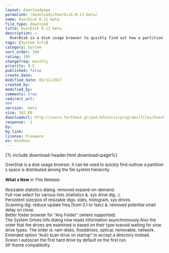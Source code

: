 ```yaml
---
layout: downloadpage
permalink: /downloads/OverDisk-0,11-beta/
name: OverDisk 0.11 beta
file_type: download
title: OverDisk 0.11 beta
description: >-
  OverDisk is a disk usage browser to quickly find out how a partition  s space is distributed among the file system hierarchy
tags: [System Info]
category: System
sort_order: 100
rating: 100
changefreq: monthly
priority: 0.5
published: false
create_date: 
modified_date: 03/11/2017
created_by: 
modified_by: 
comments: true
redirect_url: 
### 
version:  beta
size: 502 KB
downloadurl: http://users.forthnet.gr/pat/efotinis/programs/files/OverDisk0.11b.exe
response: -1
by: 
by_link: 
license: Freeware
os: Windows
---
```


{% include download-header.html download=page%}

<p style="fix-download-text !important">
<p><font size="2"><p>OverDisk is a disk usage browser. It can be used to quickly find outhow a partition s space is distributed among the file system hierarchy<br />
<br />
<strong>What s New</strong> in This Release:<br />
<br />
Resizable statistics dialog. removed expand-on-demand. <br />
Full-row select for various lists (statistics &amp;. sys drive dlg...). <br />
Persistent size/pos of resizable dlgs: stats, histogram, sys drives. <br />
Scanning dlg: reduce update freq (from 0.1 to 1sec) &amp;. removed potential small delay on close. <br />
Better folder browser for "Any Folder" (where supported). <br />
The System Drives Info dialog now reads information asynchronously.Also the order that the drives are examined is based on their type toavoid waiting for slow drive types. The order is: ram-disks, fixeddrives, optical, removable, network. <br />
Extended option "Auto scan drive on startup" to accept a directory instead. <br />
Doesn t autoscan the first hard drive by default on the first run. <br />
XP theme compatibility.</p></p></p>
